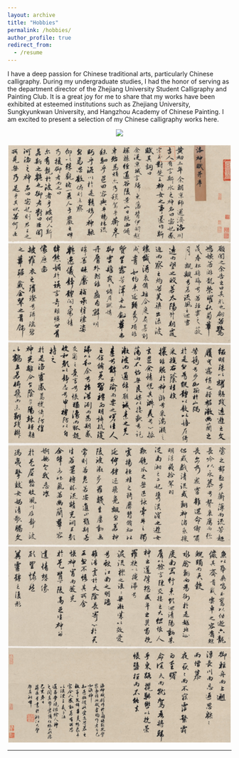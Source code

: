 ```yaml
---
layout: archive
title: "Hobbies"
permalink: /hobbies/
author_profile: true
redirect_from:
  - /resume
---
```


I have a deep passion for Chinese traditional arts, particularly Chinese calligraphy. During my undergraduate studies, I had the honor of serving as the department director of the Zhejiang University Student Calligraphy and Painting Club. It is a great joy for me to share that my works have been exhibited at esteemed institutions such as Zhejiang University, Sungkyunkwan University, and Hangzhou Academy of Chinese Painting. I am excited to present a selection of my Chinese calligraphy works here.

 <div align=center >
<img src='/images/calligraphy/1 (2).jpg' width='500'>
 </div>
<br>
 <div align=center >
<img src='/images/calligraphy/1 (3).JPG' width='500'>
 </div>

<hr>
<script type='text/javascript' id='clustrmaps' src='//cdn.clustrmaps.com/map_v2.js?cl=ffffff&w=300&t=n&d=W25Fdb-NQUH1UObkKuunx_1va-9MG_ZujLrO3eIij5c'></script>